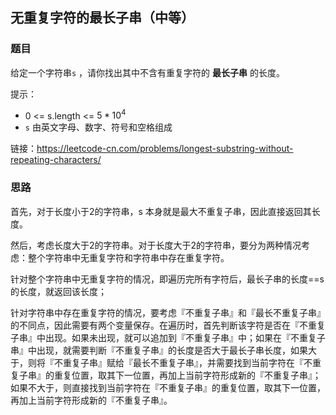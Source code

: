 ## 无重复字符的最长子串（中等）

### 题目

给定一个字符串`s` ，请你找出其中不含有重复字符的 **最长子串** 的长度。

提示：

* 0 <= s.length <= $5 * 10^4$
* `s` 由英文字母、数字、符号和空格组成

链接：https://leetcode-cn.com/problems/longest-substring-without-repeating-characters/

### 思路

首先，对于长度小于2的字符串，s 本身就是最大不重复子串，因此直接返回其长度。

然后，考虑长度大于2的字符串。对于长度大于2的字符串，要分为两种情况考虑：整个字符串中无重复字符和字符串中存在重复字符。

针对整个字符串中无重复字符的情况，即遍历完所有字符后，最长子串的长度==s 的长度，就返回该长度；

针对字符串中存在重复字符的情况，要考虑『不重复子串』和『最长不重复子串』的不同点，因此需要有两个变量保存。在遍历时，首先判断该字符是否在『不重复子串』中出现。如果未出现，就可以追加到『不重复子串』中；如果在『不重复子串』中出现，就需要判断『不重复子串』的长度是否大于最长子串长度，如果大于，则将『不重复子串』赋给『最长不重复子串』，并需要找到当前字符在『不重复子串』的重复位置，取其下一位置，再加上当前字符形成新的『不重复子串』；如果不大于，则直接找到当前字符在『不重复子串』的重复位置，取其下一位置，再加上当前字符形成新的『不重复子串』。


